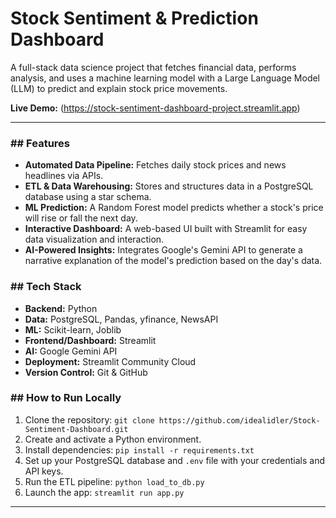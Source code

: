# Stock Sentiment & Prediction Dashboard

A full-stack data science project that fetches financial data, performs analysis, and uses a machine learning model with a Large Language Model (LLM) to predict and explain stock price movements.

**Live Demo:** (https://stock-sentiment-dashboard-project.streamlit.app)

---


### ## Features

* **Automated Data Pipeline:** Fetches daily stock prices and news headlines via APIs.
* **ETL & Data Warehousing:** Stores and structures data in a PostgreSQL database using a star schema.
* **ML Prediction:** A Random Forest model predicts whether a stock's price will rise or fall the next day.
* **Interactive Dashboard:** A web-based UI built with Streamlit for easy data visualization and interaction.
* **AI-Powered Insights:** Integrates Google's Gemini API to generate a narrative explanation of the model's prediction based on the day's data.

### ## Tech Stack

* **Backend:** Python
* **Data:** PostgreSQL, Pandas, yfinance, NewsAPI
* **ML:** Scikit-learn, Joblib
* **Frontend/Dashboard:** Streamlit
* **AI:** Google Gemini API
* **Deployment:** Streamlit Community Cloud
* **Version Control:** Git & GitHub

### ## How to Run Locally

1.  Clone the repository: `git clone https://github.com/idealidler/Stock-Sentiment-Dashboard.git`
2.  Create and activate a Python environment.
3.  Install dependencies: `pip install -r requirements.txt`
4.  Set up your PostgreSQL database and `.env` file with your credentials and API keys.
5.  Run the ETL pipeline: `python load_to_db.py`
6.  Launch the app: `streamlit run app.py`

---
